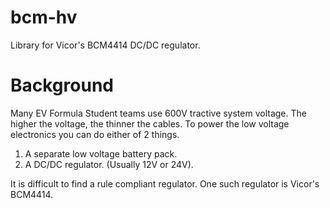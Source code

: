 # bcm-hv
Library for Vicor's BCM4414 DC/DC regulator.

# Background
Many EV Formula Student teams use 600V tractive system voltage. The higher the voltage, the thinner the cables. 
To power the low voltage electronics you can do either of 2 things. 

1. A separate low voltage battery pack. 
2. A DC/DC regulator. (Usually 12V or 24V).

It is difficult to find a rule compliant regulator. One such regulator is Vicor's BCM4414. 
